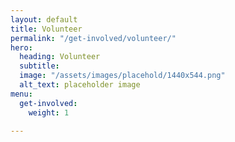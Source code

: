 ```yaml
---
layout: default
title: Volunteer
permalink: "/get-involved/volunteer/"
hero:
  heading: Volunteer
  subtitle: 
  image: "/assets/images/placehold/1440x544.png"
  alt_text: placeholder image
menu:
  get-involved:
    weight: 1

---
```

